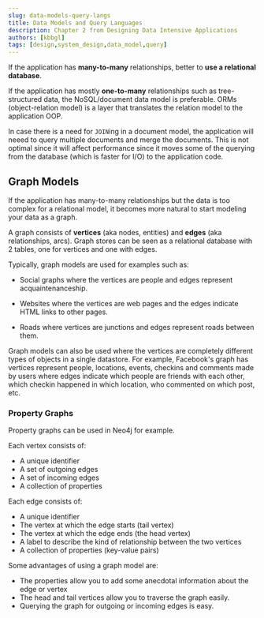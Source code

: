 ```yaml
---
slug: data-models-query-langs
title: Data Models and Query Languages
description: Chapter 2 from Designing Data Intensive Applications
authors: [kbbgl]
tags: [design,system_design,data_model,query]
---
```


If the application has **many-to-many** relationships, better to **use a relational database**.

If the application has mostly **one-to-many** relationships such as tree-structured data, the NoSQL/document data model is preferable.
ORMs (object-relation model) is a layer that translates the relation model to the application OOP.

In case there is a need for `JOIN`ing in a document model, the application will neeed to query multiple documents and merge the documents. This is not optimal since it will affect performance since it moves some of the querying from the database (which is faster for I/O) to the application code.

## Graph Models

If the application has many-to-many relationships but the data is too complex for a relational model, it becomes more natural to start modeling your data as a graph.

A graph consists of **vertices** (aka nodes, entities) and **edges** (aka relationships, arcs). Graph stores can be seen as a relational database with 2 tables, one for vertices and one with edges.

Typically, graph models are used for examples such as:

* Social graphs where the vertices are people and edges represent acquaintenanceship.

* Websites where the vertices are web pages and the edges indicate HTML links to other pages.

* Roads where vertices are junctions and edges represent roads between them.

Graph models can also be used where the vertices are completely different types of objects in a single datastore. For example, Facebook's graph has vertices represent people, locations, events, checkins and comments made by users where edges indicate which people are friends with each other, which checkin happened in which location, who commented on which post, etc.

### Property Graphs

Property graphs can be used in Neo4j for example.

Each vertex consists of:

* A unique identifier
* A set of outgoing edges
* A set of incoming edges
* A collection of properties

Each edge consists of:

* A unique identifier
* The vertex at which the edge starts (tail vertex)
* The vertex at which the edge ends (the head vertex)
* A label to describe the kind of relationship between the two vertices
* A collection of properties (key-value pairs)

Some advantages of using a graph model are:

* The properties allow you to add some anecdotal information about the edge or vertex
* The head and tail vertices allow you to traverse the graph easily.
* Querying the graph for outgoing or incoming edges is easy.
